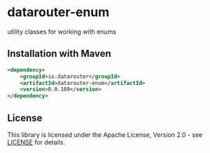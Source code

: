 # datarouter-enum

utility classes for working with enums

## Installation with Maven

```xml
<dependency>
	<groupId>io.datarouter</groupId>
	<artifactId>datarouter-enum</artifactId>
	<version>0.0.109</version>
</dependency>
```

## License

This library is licensed under the Apache License, Version 2.0 - see [LICENSE](../LICENSE) for details.
